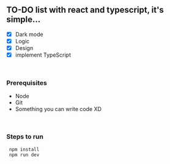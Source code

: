 ## TO-DO list with react and typescript, it's simple...


- [x] Dark mode
- [x] Logic
- [x] Design
- [x] implement TypeScript

<br/>

<h3> Prerequisites</h3>

- Node 
- Git 
- Something you can write code XD

<br/>

<h3>Steps to run</h3>

```
 npm install
 npm run dev
 ```
